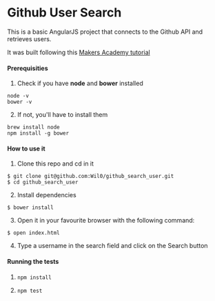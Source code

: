 # Github User Search

This is a basic AngularJS project that connects to  the Github API and retrieves users.

It was built following this [Makers Academy tutorial](https://github.com/makersacademy/course/blob/master/further_javascript/deprecated/angularjs.md)


#### Prerequisities

1) Check if you have **node** and **bower** installed
```
node -v
bower -v
```
2) If not, you'll have to install them
```
brew install node
npm install -g bower
```

#### How to use it

1) Clone this repo and cd in it

```
$ git clone git@github.com:Wil0/github_search_user.git
$ cd github_search_user
```

2) Install dependencies
```
$ bower install
```

3) Open it in your favourite browser with the following command:

```
$ open index.html
```

4) Type a username in the search field and click on the Search button

#### Running the tests


1) ``` npm install ```

2) ```npm test```
